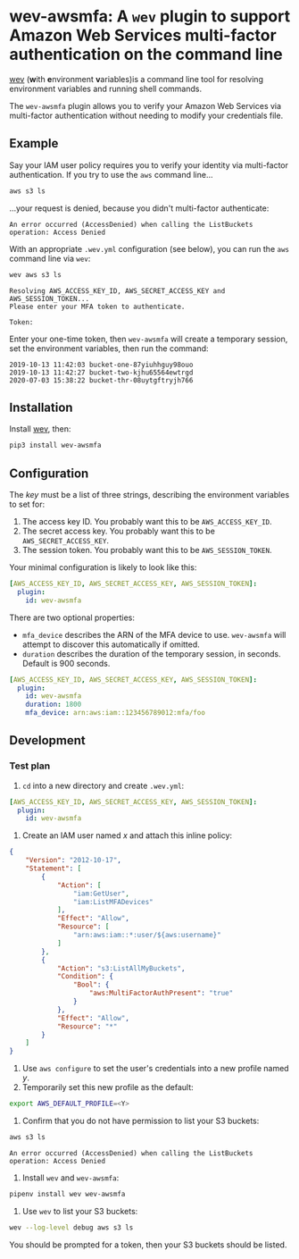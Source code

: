 # wev-awsmfa: A `wev` plugin to support Amazon Web Services multi-factor authentication on the command line

[wev](https://github.com/cariad/wev) (**w**ith **e**nvironment **v**ariables)is a command line tool for resolving environment variables and running shell commands.

The `wev-awsmfa` plugin allows you to verify your Amazon Web Services via multi-factor authentication without needing to modify your credentials file.

## Example

Say your IAM user policy requires you to verify your identity via multi-factor authentication. If you try to use the `aws` command line…

```bash
aws s3 ls
```

…your request is denied, because you didn't multi-factor authenticate:

```text
An error occurred (AccessDenied) when calling the ListBuckets operation: Access Denied
```

With an appropriate `.wev.yml` configuration (see below), you can run the `aws` command line via `wev`:

```bash
wev aws s3 ls
```

```text
Resolving AWS_ACCESS_KEY_ID, AWS_SECRET_ACCESS_KEY and AWS_SESSION_TOKEN...
Please enter your MFA token to authenticate.

Token:
```

Enter your one-time token, then `wev-awsmfa` will create a temporary session, set the environment variables, then run the command:

```text
2019-10-13 11:42:03 bucket-one-87yiuhhguy98ouo
2019-10-13 11:42:27 bucket-two-kjhu65564ewtrgd
2020-07-03 15:38:22 bucket-thr-08uytgftryjh766
```

## Installation

Install [wev](https://github.com/cariad/wev), then:

```bash
pip3 install wev-awsmfa
```

## Configuration

The _key_ must be a list of three strings, describing the environment variables to set for:

1. The access key ID. You probably want this to be `AWS_ACCESS_KEY_ID`.
1. The secret access key. You probably want this to be `AWS_SECRET_ACCESS_KEY`.
1. The session token. You probably want this to be `AWS_SESSION_TOKEN`.

Your minimal configuration is likely to look like this:

```yaml
[AWS_ACCESS_KEY_ID, AWS_SECRET_ACCESS_KEY, AWS_SESSION_TOKEN]:
  plugin:
    id: wev-awsmfa
```

There are two optional properties:

- `mfa_device` describes the ARN of the MFA device to use. `wev-awsmfa` will attempt to discover this automatically if omitted.
- `duration` describes the duration of the temporary session, in seconds. Default is 900 seconds.

```yaml
[AWS_ACCESS_KEY_ID, AWS_SECRET_ACCESS_KEY, AWS_SESSION_TOKEN]:
  plugin:
    id: wev-awsmfa
    duration: 1800
    mfa_device: arn:aws:iam::123456789012:mfa/foo
```

## Development

### Test plan

1. `cd` into a new directory and create `.wev.yml`:

```yaml
[AWS_ACCESS_KEY_ID, AWS_SECRET_ACCESS_KEY, AWS_SESSION_TOKEN]:
  plugin:
    id: wev-awsmfa
```

1. Create an IAM user named _x_ and attach this inline policy:

```json
{
    "Version": "2012-10-17",
    "Statement": [
        {
            "Action": [
                "iam:GetUser",
                "iam:ListMFADevices"
            ],
            "Effect": "Allow",
            "Resource": [
                "arn:aws:iam::*:user/${aws:username}"
            ]
        },
        {
            "Action": "s3:ListAllMyBuckets",
            "Condition": {
                "Bool": {
                    "aws:MultiFactorAuthPresent": "true"
                }
            },
            "Effect": "Allow",
            "Resource": "*"
        }
    ]
}
```

1. Use `aws configure` to set the user's credentials into a new profile named _y_.
1. Temporarily set this new profile as the default:

```bash
export AWS_DEFAULT_PROFILE=<Y>
```

1. Confirm that you do not have permission to list your S3 buckets:

```bash
aws s3 ls
```

```text
An error occurred (AccessDenied) when calling the ListBuckets operation: Access Denied
```

1. Install `wev` and `wev-awsmfa`:

```bash
pipenv install wev wev-awsmfa
```

1. Use `wev` to list your S3 buckets:

```bash
wev --log-level debug aws s3 ls
```

You should be prompted for a token, then your S3 buckets should be listed.
